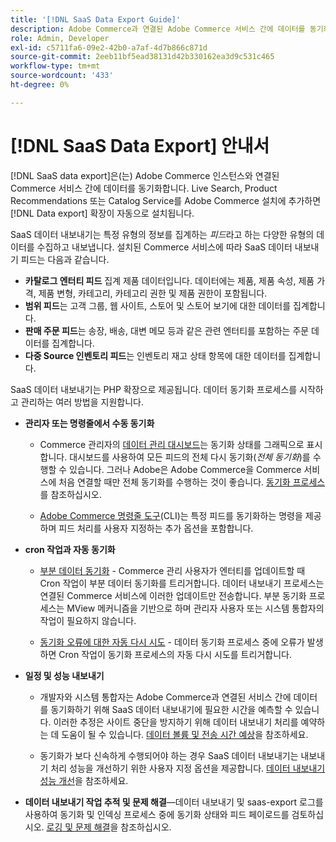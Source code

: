 ```yaml
---
title: '[!DNL SaaS Data Export Guide]'
description: Adobe Commerce과 연결된 Adobe Commerce 서비스 간에 데이터를 동기화하는 Commerce SaaS 서비스용  [!DNL data export] 확장 사용에 대해 알아봅니다.
role: Admin, Developer
exl-id: c5711fa6-09e2-42b0-a7af-4d7b866c871d
source-git-commit: 2eeb11bf5ead38131d42b330162ea3d9c531c465
workflow-type: tm+mt
source-wordcount: '433'
ht-degree: 0%

---
```


# [!DNL SaaS Data Export] 안내서

[!DNL SaaS data export]은(는) Adobe Commerce 인스턴스와 연결된 Commerce 서비스 간에 데이터를 동기화합니다. Live Search, Product Recommendations 또는 Catalog Service를 Adobe Commerce 설치에 추가하면 [!DNL Data export] 확장이 자동으로 설치됩니다.

SaaS 데이터 내보내기는 특정 유형의 정보를 집계하는 _피드_&#x200B;라고 하는 다양한 유형의 데이터를 수집하고 내보냅니다. 설치된 Commerce 서비스에 따라 SaaS 데이터 내보내기 피드는 다음과 같습니다.

- **카탈로그 엔터티 피드** 집계 제품 데이터입니다. 데이터에는 제품, 제품 속성, 제품 가격, 제품 변형, 카테고리, 카테고리 권한 및 제품 권한이 포함됩니다.
- **범위 피드**&#x200B;는 고객 그룹, 웹 사이트, 스토어 및 스토어 보기에 대한 데이터를 집계합니다.
- **판매 주문 피드**&#x200B;는 송장, 배송, 대변 메모 등과 같은 관련 엔터티를 포함하는 주문 데이터를 집계합니다.
- **다중 Source 인벤토리 피드**&#x200B;는 인벤토리 재고 상태 항목에 대한 데이터를 집계합니다.

SaaS 데이터 내보내기는 PHP 확장으로 제공됩니다. 데이터 동기화 프로세스를 시작하고 관리하는 여러 방법을 지원합니다.

- **관리자 또는 명령줄에서 수동 동기화**

   - Commerce 관리자의 [데이터 관리 대시보드](https://experienceleague.adobe.com/en/docs/commerce-admin/systems/data-transfer/data-dashboard)는 동기화 상태를 그래픽으로 표시합니다. 대시보드를 사용하여 모든 피드의 전체 다시 동기화(_전체 동기화_)를 수행할 수 있습니다. 그러나 Adobe은 Adobe Commerce을 Commerce 서비스에 처음 연결할 때만 전체 동기화를 수행하는 것이 좋습니다. [동기화 프로세스](data-synchronization.md)를 참조하십시오.

   - [Adobe Commerce 명령줄 도구](https://experienceleague.adobe.com/en/docs/commerce-operations/configuration-guide/cli/config-cli)(CLI)는 특정 피드를 동기화하는 명령을 제공하며 피드 처리를 사용자 지정하는 추가 옵션을 포함합니다.

- **cron 작업과 자동 동기화**

   - [부분 데이터 동기화](data-synchronization.md#partial-synchronization-with-cron-jobs) - Commerce 관리 사용자가 엔터티를 업데이트할 때 Cron 작업이 부분 데이터 동기화를 트리거합니다. 데이터 내보내기 프로세스는 연결된 Commerce 서비스에 이러한 업데이트만 전송합니다. 부분 동기화 프로세스는 MView 메커니즘을 기반으로 하며 관리자 사용자 또는 시스템 통합자의 작업이 필요하지 않습니다.

   - [동기화 오류에 대한 자동 다시 시도](data-synchronization.md#failed-items-sync-for-error-recovery) - 데이터 동기화 프로세스 중에 오류가 발생하면 Cron 작업이 동기화 프로세스의 자동 다시 시도를 트리거합니다.

- **일정 및 성능 내보내기**

   - 개발자와 시스템 통합자는 Adobe Commerce과 연결된 서비스 간에 데이터를 동기화하기 위해 SaaS 데이터 내보내기에 필요한 시간을 예측할 수 있습니다. 이러한 추정은 사이트 중단을 방지하기 위해 데이터 내보내기 처리를 예약하는 데 도움이 될 수 있습니다. [데이터 볼륨 및 전송 시간 예상](estimate-data-volume-sync-time.md)을 참조하세요.

   - 동기화가 보다 신속하게 수행되어야 하는 경우 SaaS 데이터 내보내기는 내보내기 처리 성능을 개선하기 위한 사용자 지정 옵션을 제공합니다. [데이터 내보내기 성능 개선](customize-export-processing.md)을 참조하세요.

- **데이터 내보내기 작업 추적 및 문제 해결**—데이터 내보내기 및 saas-export 로그를 사용하여 동기화 및 인덱싱 프로세스 중에 동기화 상태와 피드 페이로드를 검토하십시오. [로깅 및 문제 해결](troubleshooting-logging.md)을 참조하십시오.
